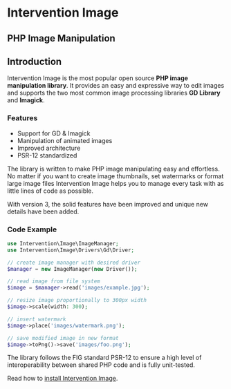 # Intervention Image

## PHP Image Manipulation

## Introduction

Intervention Image is the most popular open source **PHP image manipulation
library**. It provides an easy and expressive way to edit images and supports
the two most common image processing libraries **GD Library** and **Imagick**.

### Features

- Support for GD & Imagick
- Manipulation of animated images
- Improved architecture
- PSR-12 standardized

The library is written to make PHP image manipulating easy and effortless. No
matter if you want to create image thumbnails, set watermarks or format large
image files Intervention Image helps you to manage every task with as little
lines of code as possible.

With version 3, the solid features have been improved and unique new details
have been added. 

### Code Example

```php
use Intervention\Image\ImageManager;
use Intervention\Image\Drivers\Gd\Driver;

// create image manager with desired driver
$manager = new ImageManager(new Driver());

// read image from file system
$image = $manager->read('images/example.jpg');

// resize image proportionally to 300px width
$image->scale(width: 300);

// insert watermark
$image->place('images/watermark.png');

// save modified image in new format 
$image->toPng()->save('images/foo.png');

```

The library follows the FIG standard PSR-12 to ensure a high level of
interoperability between shared PHP code and is fully unit-tested.

Read how to [install Intervention Image](/v3/introduction/installation).
